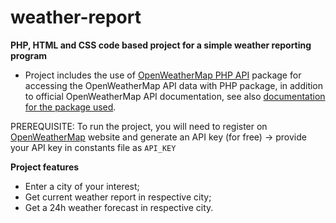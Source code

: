 # weather-report

**PHP, HTML and CSS code based project for a simple weather reporting program**

 * Project includes the use of [OpenWeatherMap PHP API](https://packagist.org/packages/cmfcmf/openweathermap-php-api) package for accessing the OpenWeatherMap API data with PHP package, in addition to official OpenWeatherMap API documentation, see also [documentation for the package used](https://christianflach.de/OpenWeatherMap-PHP-API/). 

PREREQUISITE: To run the project, you will need to register on [OpenWeatherMap](https://openweathermap.org) website and generate an API key (for free)
    -> provide your API key in constants file as `API_KEY`
 
 **Project features**
 - Enter a city of your interest;
 - Get current weather report in respective city;
 - Get a 24h weather forecast in respective city.


